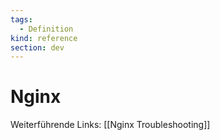 ```yaml
---
tags:
  - Definition
kind: reference
section: dev
---
```


# Nginx

Weiterführende Links: [[Nginx Troubleshooting]]
